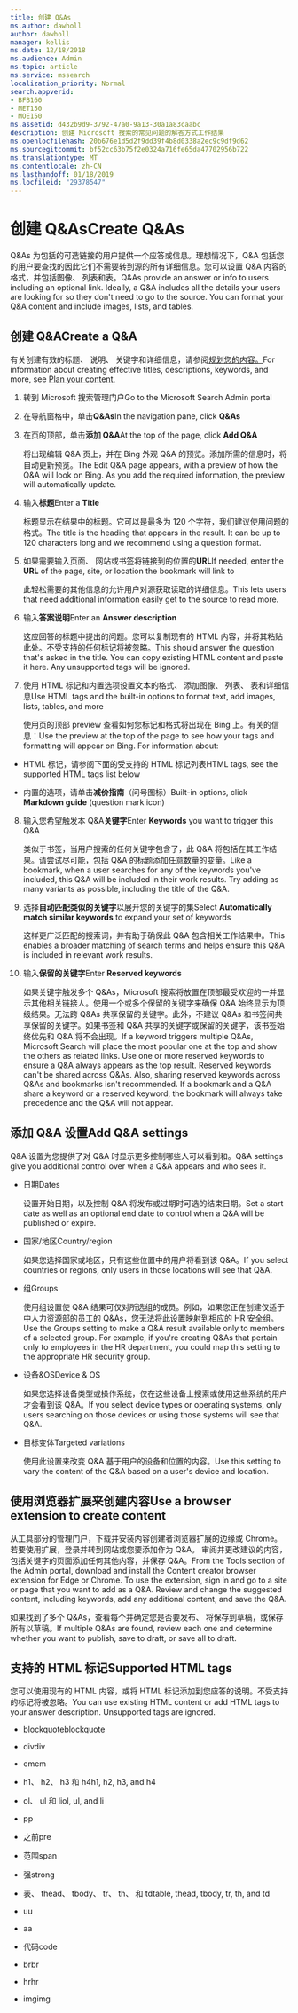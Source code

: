 ```yaml
---
title: 创建 Q&As
ms.author: dawholl
author: dawholl
manager: kellis
ms.date: 12/18/2018
ms.audience: Admin
ms.topic: article
ms.service: mssearch
localization_priority: Normal
search.appverid:
- BFB160
- MET150
- MOE150
ms.assetid: d432b9d9-3792-47a0-9a13-30a1a83caabc
description: 创建 Microsoft 搜索的常见问题的解答方式工作结果
ms.openlocfilehash: 20b676e1d5d2f9dd39f4b8d0338a2ec9c9df9d62
ms.sourcegitcommit: bf52cc63b75f2e0324a716fe65da47702956b722
ms.translationtype: MT
ms.contentlocale: zh-CN
ms.lasthandoff: 01/18/2019
ms.locfileid: "29378547"
---
```

# <a name="create-qas"></a><span data-ttu-id="795a8-103">创建 Q&As</span><span class="sxs-lookup"><span data-stu-id="795a8-103">Create Q&As</span></span>

<span data-ttu-id="795a8-p101">Q&As 为包括的可选链接的用户提供一个应答或信息。理想情况下，Q&A 包括您的用户要查找的因此它们不需要转到源的所有详细信息。您可以设置 Q&A 内容的格式，并包括图像、 列表和表。</span><span class="sxs-lookup"><span data-stu-id="795a8-p101">Q&As provide an answer or info to users including an optional link. Ideally, a Q&A includes all the details your users are looking for so they don't need to go to the source. You can format your Q&A content and include images, lists, and tables.</span></span>
  
## <a name="create-a-qa"></a><span data-ttu-id="795a8-107">创建 Q&A</span><span class="sxs-lookup"><span data-stu-id="795a8-107">Create a Q&A</span></span>

<span data-ttu-id="795a8-108">有关创建有效的标题、 说明、 关键字和详细信息，请参阅[规划您的内容。](plan-your-content.md)</span><span class="sxs-lookup"><span data-stu-id="795a8-108">For information about creating effective titles, descriptions, keywords, and more, see [Plan your content.](plan-your-content.md)</span></span>
  
1. <span data-ttu-id="795a8-109">转到 Microsoft 搜索管理门户</span><span class="sxs-lookup"><span data-stu-id="795a8-109">Go to the Microsoft Search Admin portal</span></span>
    
2. <span data-ttu-id="795a8-110">在导航窗格中，单击**Q&As**</span><span class="sxs-lookup"><span data-stu-id="795a8-110">In the navigation pane, click **Q&As**</span></span>
    
3. <span data-ttu-id="795a8-111">在页的顶部，单击**添加 Q&A**</span><span class="sxs-lookup"><span data-stu-id="795a8-111">At the top of the page, click **Add Q&A**</span></span>
    
    <span data-ttu-id="795a8-p102">将出现编辑 Q&A 页上，并在 Bing 外观 Q&A 的预览。添加所需的信息时，将自动更新预览。</span><span class="sxs-lookup"><span data-stu-id="795a8-p102">The Edit Q&A page appears, with a preview of how the Q&A will look on Bing. As you add the required information, the preview will automatically update.</span></span>
    
4. <span data-ttu-id="795a8-114">输入**标题**</span><span class="sxs-lookup"><span data-stu-id="795a8-114">Enter a **Title**</span></span>
    
    <span data-ttu-id="795a8-p103">标题显示在结果中的标题。它可以是最多为 120 个字符，我们建议使用问题的格式。</span><span class="sxs-lookup"><span data-stu-id="795a8-p103">The title is the heading that appears in the result. It can be up to 120 characters long and we recommend using a question format.</span></span>
    
5. <span data-ttu-id="795a8-117">如果需要输入页面、 网站或书签将链接到的位置的**URL**</span><span class="sxs-lookup"><span data-stu-id="795a8-117">If needed, enter the **URL** of the page, site, or location the bookmark will link to</span></span> 
    
    <span data-ttu-id="795a8-118">此轻松需要的其他信息的允许用户对源获取读取的详细信息。</span><span class="sxs-lookup"><span data-stu-id="795a8-118">This lets users that need additional information easily get to the source to read more.</span></span>
    
6. <span data-ttu-id="795a8-119">输入**答案说明**</span><span class="sxs-lookup"><span data-stu-id="795a8-119">Enter an **Answer description**</span></span>
    
    <span data-ttu-id="795a8-p104">这应回答的标题中提出的问题。您可以复制现有的 HTML 内容，并将其粘贴此处。不受支持的任何标记将被忽略。</span><span class="sxs-lookup"><span data-stu-id="795a8-p104">This should answer the question that's asked in the title. You can copy existing HTML content and paste it here. Any unsupported tags will be ignored.</span></span>
    
7. <span data-ttu-id="795a8-123">使用 HTML 标记和内置选项设置文本的格式、 添加图像、 列表、 表和详细信息</span><span class="sxs-lookup"><span data-stu-id="795a8-123">Use HTML tags and the built-in options to format text, add images, lists, tables, and more</span></span>
    
    <span data-ttu-id="795a8-p105">使用页的顶部 preview 查看如何您标记和格式将出现在 Bing 上。有关的信息：</span><span class="sxs-lookup"><span data-stu-id="795a8-p105">Use the preview at the top of the page to see how your tags and formatting will appear on Bing. For information about:</span></span>
    
  - <span data-ttu-id="795a8-126">HTML 标记，请参阅下面的受支持的 HTML 标记列表</span><span class="sxs-lookup"><span data-stu-id="795a8-126">HTML tags, see the supported HTML tags list below</span></span>
    
  - <span data-ttu-id="795a8-127">内置的选项，请单击**减价指南**（问号图标）</span><span class="sxs-lookup"><span data-stu-id="795a8-127">Built-in options, click **Markdown guide** (question mark icon)</span></span> 
    
8. <span data-ttu-id="795a8-128">输入您希望触发本 Q&A**关键字**</span><span class="sxs-lookup"><span data-stu-id="795a8-128">Enter **Keywords** you want to trigger this Q&A</span></span> 
    
    <span data-ttu-id="795a8-p106">类似于书签，当用户搜索的任何关键字包含了，此 Q&A 将包括在其工作结果。请尝试尽可能，包括 Q&A 的标题添加任意数量的变量。</span><span class="sxs-lookup"><span data-stu-id="795a8-p106">Like a bookmark, when a user searches for any of the keywords you've included, this Q&A will be included in their work results. Try adding as many variants as possible, including the title of the Q&A.</span></span>
    
9. <span data-ttu-id="795a8-131">选择**自动匹配类似的关键字**以展开您的关键字的集</span><span class="sxs-lookup"><span data-stu-id="795a8-131">Select **Automatically match similar keywords** to expand your set of keywords</span></span> 
    
    <span data-ttu-id="795a8-132">这样更广泛匹配的搜索词，并有助于确保此 Q&A 包含相关工作结果中。</span><span class="sxs-lookup"><span data-stu-id="795a8-132">This enables a broader matching of search terms and helps ensure this Q&A is included in relevant work results.</span></span>
    
10. <span data-ttu-id="795a8-133">输入**保留的关键字**</span><span class="sxs-lookup"><span data-stu-id="795a8-133">Enter **Reserved keywords**</span></span>
    
    <span data-ttu-id="795a8-p107">如果关键字触发多个 Q&As，Microsoft 搜索将放置在顶部最受欢迎的一并显示其他相关链接人。使用一个或多个保留的关键字来确保 Q&A 始终显示为顶级结果。无法跨 Q&As 共享保留的关键字。此外，不建议 Q&As 和书签间共享保留的关键字。如果书签和 Q&A 共享的关键字或保留的关键字，该书签始终优先和 Q&A 将不会出现。</span><span class="sxs-lookup"><span data-stu-id="795a8-p107">If a keyword triggers multiple Q&As, Microsoft Search will place the most popular one at the top and show the others as related links. Use one or more reserved keywords to ensure a Q&A always appears as the top result. Reserved keywords can't be shared across Q&As. Also, sharing reserved keywords across Q&As and bookmarks isn't recommended. If a bookmark and a Q&A share a keyword or a reserved keyword, the bookmark will always take precedence and the Q&A will not appear.</span></span>
    
## <a name="add-qa-settings"></a><span data-ttu-id="795a8-139">添加 Q&A 设置</span><span class="sxs-lookup"><span data-stu-id="795a8-139">Add Q&A settings</span></span>

<span data-ttu-id="795a8-140">Q&A 设置为您提供了对 Q&A 时显示更多控制哪些人可以看到和。</span><span class="sxs-lookup"><span data-stu-id="795a8-140">Q&A settings give you additional control over when a Q&A appears and who sees it.</span></span>
  
- <span data-ttu-id="795a8-141">日期</span><span class="sxs-lookup"><span data-stu-id="795a8-141">Dates</span></span>
    
    <span data-ttu-id="795a8-142">设置开始日期，以及控制 Q&A 将发布或过期时可选的结束日期。</span><span class="sxs-lookup"><span data-stu-id="795a8-142">Set a start date as well as an optional end date to control when a Q&A will be published or expire.</span></span>
    
- <span data-ttu-id="795a8-143">国家/地区</span><span class="sxs-lookup"><span data-stu-id="795a8-143">Country/region</span></span>
    
    <span data-ttu-id="795a8-144">如果您选择国家或地区，只有这些位置中的用户将看到该 Q&A。</span><span class="sxs-lookup"><span data-stu-id="795a8-144">If you select countries or regions, only users in those locations will see that Q&A.</span></span>
    
- <span data-ttu-id="795a8-145">组</span><span class="sxs-lookup"><span data-stu-id="795a8-145">Groups</span></span>
    
    <span data-ttu-id="795a8-p108">使用组设置使 Q&A 结果可仅对所选组的成员。例如，如果您正在创建仅适于中人力资源部的员工的 Q&As，您无法将此设置映射到相应的 HR 安全组。</span><span class="sxs-lookup"><span data-stu-id="795a8-p108">Use the Groups setting to make a Q&A result available only to members of a selected group. For example, if you're creating Q&As that pertain only to employees in the HR department, you could map this setting to the appropriate HR security group.</span></span>
    
- <span data-ttu-id="795a8-148">设备&amp;OS</span><span class="sxs-lookup"><span data-stu-id="795a8-148">Device &amp; OS</span></span>
    
    <span data-ttu-id="795a8-149">如果您选择设备类型或操作系统，仅在这些设备上搜索或使用这些系统的用户才会看到该 Q&A。</span><span class="sxs-lookup"><span data-stu-id="795a8-149">If you select device types or operating systems, only users searching on those devices or using those systems will see that Q&A.</span></span>
    
- <span data-ttu-id="795a8-150">目标变体</span><span class="sxs-lookup"><span data-stu-id="795a8-150">Targeted variations</span></span>
    
    <span data-ttu-id="795a8-151">使用此设置来改变 Q&A 基于用户的设备和位置的内容。</span><span class="sxs-lookup"><span data-stu-id="795a8-151">Use this setting to vary the content of the Q&A based on a user's device and location.</span></span>
    
## <a name="use-a-browser-extension-to-create-content"></a><span data-ttu-id="795a8-152">使用浏览器扩展来创建内容</span><span class="sxs-lookup"><span data-stu-id="795a8-152">Use a browser extension to create content</span></span>

<span data-ttu-id="795a8-p109">从工具部分的管理门户，下载并安装内容创建者浏览器扩展的边缘或 Chrome。若要使用扩展，登录并转到网站或您要添加作为 Q&A。 审阅并更改建议的内容，包括关键字的页面添加任何其他内容，并保存 Q&A。</span><span class="sxs-lookup"><span data-stu-id="795a8-p109">From the Tools section of the Admin portal, download and install the Content creator browser extension for Edge or Chrome. To use the extension, sign in and go to a site or page that you want to add as a Q&A. Review and change the suggested content, including keywords, add any additional content, and save the Q&A.</span></span>
  
<span data-ttu-id="795a8-156">如果找到了多个 Q&As，查看每个并确定您是否要发布、 将保存到草稿，或保存所有以草稿。</span><span class="sxs-lookup"><span data-stu-id="795a8-156">If multiple Q&As are found, review each one and determine whether you want to publish, save to draft, or save all to draft.</span></span>
  
## <a name="supported-html-tags"></a><span data-ttu-id="795a8-157">支持的 HTML 标记</span><span class="sxs-lookup"><span data-stu-id="795a8-157">Supported HTML tags</span></span>

<span data-ttu-id="795a8-p110">您可以使用现有的 HTML 内容，或将 HTML 标记添加到您应答的说明。不受支持的标记将被忽略。</span><span class="sxs-lookup"><span data-stu-id="795a8-p110">You can use existing HTML content or add HTML tags to your answer description. Unsupported tags are ignored.</span></span>
  
- <span data-ttu-id="795a8-160">blockquote</span><span class="sxs-lookup"><span data-stu-id="795a8-160">blockquote</span></span>
    
- <span data-ttu-id="795a8-161">div</span><span class="sxs-lookup"><span data-stu-id="795a8-161">div</span></span>
    
- <span data-ttu-id="795a8-162">em</span><span class="sxs-lookup"><span data-stu-id="795a8-162">em</span></span>
    
- <span data-ttu-id="795a8-163">h1、 h2、 h3 和 h4</span><span class="sxs-lookup"><span data-stu-id="795a8-163">h1, h2, h3, and h4</span></span>
    
- <span data-ttu-id="795a8-164">ol、 ul 和 li</span><span class="sxs-lookup"><span data-stu-id="795a8-164">ol, ul, and li</span></span>
    
- <span data-ttu-id="795a8-165">p</span><span class="sxs-lookup"><span data-stu-id="795a8-165">p</span></span>
    
- <span data-ttu-id="795a8-166">之前</span><span class="sxs-lookup"><span data-stu-id="795a8-166">pre</span></span>
    
- <span data-ttu-id="795a8-167">范围</span><span class="sxs-lookup"><span data-stu-id="795a8-167">span</span></span>
    
- <span data-ttu-id="795a8-168">强</span><span class="sxs-lookup"><span data-stu-id="795a8-168">strong</span></span>
    
- <span data-ttu-id="795a8-169">表、 thead、 tbody、 tr、 th、 和 td</span><span class="sxs-lookup"><span data-stu-id="795a8-169">table, thead, tbody, tr, th, and td</span></span>
    
- <span data-ttu-id="795a8-170">u</span><span class="sxs-lookup"><span data-stu-id="795a8-170">u</span></span>
    
- <span data-ttu-id="795a8-171">a</span><span class="sxs-lookup"><span data-stu-id="795a8-171">a</span></span>
    
- <span data-ttu-id="795a8-172">代码</span><span class="sxs-lookup"><span data-stu-id="795a8-172">code</span></span>
    
- <span data-ttu-id="795a8-173">br</span><span class="sxs-lookup"><span data-stu-id="795a8-173">br</span></span>
    
- <span data-ttu-id="795a8-174">hr</span><span class="sxs-lookup"><span data-stu-id="795a8-174">hr</span></span>
    
- <span data-ttu-id="795a8-175">img</span><span class="sxs-lookup"><span data-stu-id="795a8-175">img</span></span>

  


